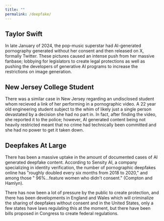 ```yaml
---
title: ""
permalink: /deepfake/
---
```


## Taylor Swift

In late January of 2024, the pop-music superstar had AI-generated pornography generated without her consent and then released on X, formally Twitter. These pictures caused an intense push from her massive fanbase; lobbying for legislators to create legal protections as well as pushing the developers of generative AI programs to increase the restrictions on image generation.

## New Jersey College Student

There was a similar case in New Jersey regarding an undisclosed student whom recieved a link of her performing in a pornographic video. A 22 year old engineering student subject to the whim of likely just a single person devastated by a decision she had no part in. In fact, after finding the video, she reported it to the police; however, AI generated content being not heavily restricted meant that no crime had technically been committed and she had no power to get it taken down.

## Deepfakes At Large

There has been a massive uptake in the amount of documented cases of AI generated deepfake content. According to Sensity AI, a company specializing in identity verification, the number of pornographic deepfakes online has "roughly doubled every six months from 2018 to 2020," and among those " 96%...feature women who didn't consent." (Compton and Hamlyn).

There has now been a lot of pressure by the public to create protection, and there has been developments in England and Wales which will criminalize the sharing of deepfakes without consent and in the United States, only a few states have laws regulating this at the moment, but there have been bills proposed in Congress to create federal regulations.

